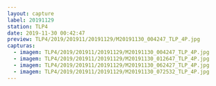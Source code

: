 ```yaml
---
layout: capture
label: 20191129
station: TLP4
date: 2019-11-30 00:42:47
preview: TLP4/2019/201911/20191129/M20191130_004247_TLP_4P.jpg
capturas:
  - imagem: TLP4/2019/201911/20191129/M20191130_004247_TLP_4P.jpg
  - imagem: TLP4/2019/201911/20191129/M20191130_012647_TLP_4P.jpg
  - imagem: TLP4/2019/201911/20191129/M20191130_062427_TLP_4P.jpg
  - imagem: TLP4/2019/201911/20191129/M20191130_072532_TLP_4P.jpg
---
```

